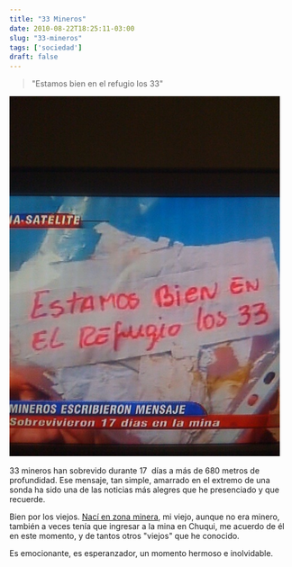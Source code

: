 ```yaml
---
title: "33 Mineros"
date: 2010-08-22T18:25:11-03:00
slug: "33-mineros"
tags: ['sociedad']
draft: false
---
```

 
> "Estamos bien en el refugio los 33"

![](149925321-1.jpg)

33 mineros han sobrevido durante 17  días a más de 680 metros de
profundidad. Ese mensaje, tan simple, amarrado en el extremo de una
sonda ha sido una de las noticias más alegres que he presenciado y que
recuerde.

Bien por los viejos. [Nací en zona minera](/blog/2007/08/adios-chuquicamata.html), mi
viejo, aunque no era minero, también a veces tenía que ingresar a la
mina en Chuqui, me acuerdo de él en este momento, y de tantos otros
"viejos" que he conocido.

Es emocionante, es esperanzador, un momento hermoso e inolvidable.
